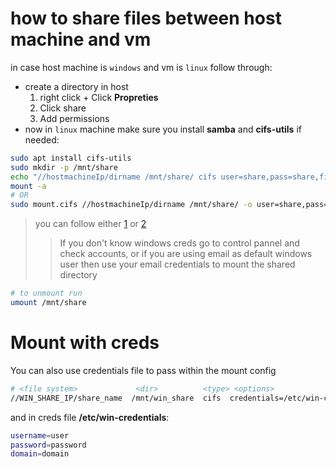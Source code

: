# how to share files between host machine and vm
in case host machine is `windows` and vm is `linux` follow through:
- create a directory in host
  1. right click + Click **Propreties**
  2. Click share
  3. Add permissions
- now in `linux` machine make sure you install **samba** and **cifs-utils** if needed:
```sh
sudo apt install cifs-utils
sudo mkdir -p /mnt/share
echo "//hostmachineIp/dirname /mnt/share/ cifs user=share,pass=share,file_share=0755,dir_share=0777 0 0" >>/etc/fstab
mount -a
# OR
sudo mount.cifs //hostmachineIp/dirname /mnt/share/ -o user=share,pass=share,file_share=0755,dir_share=0777
```
>you can follow either [1](https://markontech.com/linux/mount-a-network-shared-drive-on-linux/) or [2](https://ubuntuforums.org/showthread.php?t=288534)
>>If you don't know windows creds go to control pannel and check accounts, or if you are using email as default windows user then use your email credentials to mount the shared directory
```sh
# to unmount run
umount /mnt/share
```

# Mount with creds
You can also use credentials file to pass within the mount config
```sh
# <file system>             <dir>          <type> <options>                                                   <dump>  <pass>
//WIN_SHARE_IP/share_name  /mnt/win_share  cifs  credentials=/etc/win-credentials,file_mode=0755,dir_mode=0755 0       0
``` 
and in creds file **/etc/win-credentials**:
```sh
username=user
password=password
domain=domain
```

